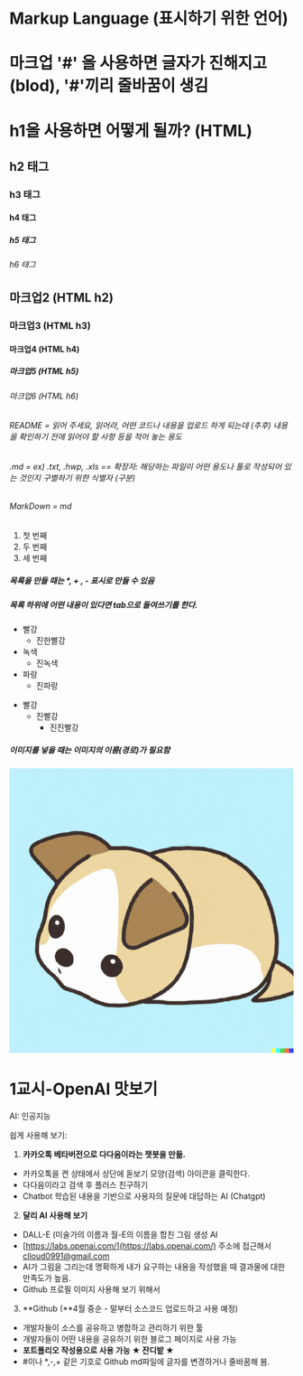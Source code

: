 # Markup Language (표시하기 위한 언어)

# 마크업 '#' 을 사용하면 글자가 진해지고 (blod), '#'끼리 줄바꿈이 생김

<h1> h1을 사용하면 어떻게 될까? (HTML) </h1>
<h2> h2 태그 </h2>
<h3> h3 태그 </h3>
<h4> h4 태그 </h4>
<h5> h5 태그 </h5>
<h6> h6 태그 </h6>

## 마크업2 (HTML h2)
### 마크업3 (HTML h3)
#### 마크업4 (HTML h4)
##### 마크업5 (HTML h5)
###### 마크업6 (HTML h6)

###### README = 읽어 주세요, 읽어라, 어떤 코드나 내용을 업로드 하게 되는데 (추후) 내용을 확인하기 전에 읽어야 할 사항 등을 적어 놓는 용도
###### .md = ex) .txt, .hwp, .xls  == 확장자: 해당하는 파일이 어떤 용도나 툴로 작성되어 있는 것인지 구별하기 위한 식별자 (구분)
###### MarkDown = md

1. 첫 번째
2. 두 번째
3. 세 번째

##### 목록을 만들 때는 *, + , - 표시로 만들 수 있음
##### 목록 하위에 어떤 내용이 있다면 tab으로 들여쓰기를 한다. 

* 빨강
  * 진한빨강
* 녹색
  * 진녹색
* 파랑
  * 진파랑

+ 빨강
  + 진빨강
    + 진진빨강 

##### 이미지를 넣을 때는 이미지의 이름(경로)가 필요함
![Alt text](profile.png)

# 1교시-OpenAI 맛보기

AI: 인공지능

쉽게 사용해 보기:

1. **카카오톡 베타버전으로 다다음이라는 챗봇을 만듦.**
- 카카오톡을 켠 상태에서 상단에 돋보기 모양(검색) 아이콘을 클릭한다.
- 다다음이라고 검색 후 플러스 친구하기
- Chatbot 학습된 내용을 기반으로 사용자의 질문에 대답하는 AI (Chatgpt)

2. **달리 AI 사용해 보기**
- DALL-E (미술가의 이름과 월-E의 이름을 합친 그림 생성 AI
- [https://labs.openai.com/](https://labs.openai.com/) 주소에 접근해서 clloud0991@gmail.com
- AI가 그림을 그리는데 명확하게 내가 요구하는 내용을 작성했을 때 결과물에 대한 만족도가 높음.
- Github 프로필 이미지 사용해 보기 위해서

3. **Github (**4월 중순 - 말부터 소스코드 업로드하고 사용 예정)
- 개발자들이 소스를 공유하고 병합하고 관리하기 위한 툴
- 개발자들이 어떤 내용을 공유하기 위한 블로그 페이지로 사용 가능
- **포트폴리오 작성용으로 사용 가능 ★ 잔디밭 ★**
- #이나 *,-,+ 같은 기호로 Github md파일에 글자를 변경하거나 줄바꿈해 봄.

